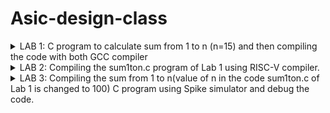 # Asic-design-class

<details>
<summary>LAB 1: C program to calculate sum from 1 to n (n=15) and then compiling the code with both GCC compiler</summary>

`sum1ton.c` is the file containing code to calculate the sum from 1 to n.

<p align="left">
  <img width="750" alt="1" src="https://github.com/user-attachments/assets/c03a8f66-e356-447a-815a-be940fdeec59">
</p>

Compiling the code using GCC compiler :
compiling the `sum1ton.c` with `gcc sum1ton.c` and run the executable file `./a.out`

<p align="left">
  <img width="750" alt="2" src="https://github.com/user-attachments/assets/9512912e-08f9-4a01-8950-b18ee442cfa4">
</p>

Output for sum from 1 to 15 is shown.

</details>

<details>
<summary>LAB 2: Compiling the sum1ton.c program of Lab 1 using RISC-V compiler. </summary>

Compiling the code using RISC-V compiler :

<p align="left">
  <img width="750" alt="3" src="https://github.com/user-attachments/assets/880561bb-45f1-466d-ada0-306014f6dbff">
</p>

compiling the `sum1ton.c` for O1 optimization using the command :
```bash
riscv64-unknown-elf-gcc -O1 -mabi=lp64 -march=rv64i -o sum1ton.o sum1ton.c
```
```bash
riscv64-unknown-elf-objdump -d sum1ton.o | less
```

<p align="left">
  <img width="750" alt="9" src="https://github.com/user-attachments/assets/ca1fdc9f-044e-4c64-b84a-ca40d518ba4f">
</p>

The number of instruction in the main function in 15

compiling the `sum1ton.c` for Ofast optimization using the command :
```bash
riscv64-unknown-elf-gcc -Ofast -mabi=lp64 -march=rv64i -o sum1ton.o sum1ton.c`
```
```bash
riscv64-unknown-elf-objdump -d sum1ton.o | less
```

<p align="left">
  <img width="750" alt="6" src="https://github.com/user-attachments/assets/dac7aa97-b411-4c8e-b383-e54e9f5c3ebc">
</p>

Number of instruction in the main function is 12

</details>



<details>
<summary>LAB 3: Compiling the sum from 1 to n(value of n in the code sum1ton.c of Lab 1 is changed to 100) C program using Spike simulator and debug the code. </summary>

compiling the `sum1ton.c` using the RISC-V compiler using the Ofast command :

```bash
riscv64-unknown-elf-gcc -Ofast -mabi=lp64 -march=rv64i -o sum1ton.o sum1ton.c
```

<p align="left">
 <img width="750" alt="5" src="https://github.com/user-attachments/assets/a67b6868-c6b6-4182-8bc4-45d7a476a575">
</p>

The above image shows the output using both `./a.out ` and `spike pk sum1ton.o`. Both of them have same output for sum from 1 to 100.

### Debug 

Debug the code using spike command :

```bash
spike -d pk sum1ton.o
```

command for spike debugger to run till instruction 100b0
```bash
until pc 0 100b0
```
to check the value at the register a2
```bash
reg 0 a2
```
<p align="left">
  <img width="750" alt="8" src="https://github.com/user-attachments/assets/4afaa25c-43f5-4e74-9997-76b20d08897c">
</p>

The above image displays how the value of a2 register changes while manual debugging.
The instruction `lui a2, 0x1` instruction changes the a2 register's value from 0x0000000000000000 to 0x0000000000001000.
The instruction `lui a0, 0x21` updates the a0 register from 0x0000000000001000 to 0x0000000000021000.




Futher steps shows the vlaue at register sp. we again run the instructions from 0 to 100b8.

```bash
until pc 0 100b8
```

check the value at the register sp
```bash
reg 0 sp
```

The below image shows the manual debug.
`addi sp, sp, -16` instruction decrements the stack pointer (sp) by 16, The value of sp register was 0x0000003ffffffb50, and is now updated to 0x0000003ffffffb40

<p align="left">
  <img width="750" alt="7" src="https://github.com/user-attachments/assets/238392fa-484a-42fb-ae67-50418e61fef1">
</p>

</details>
